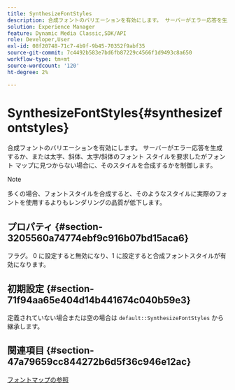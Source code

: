 ```yaml
---
title: SynthesizeFontStyles
description: 合成フォントのバリエーションを有効にします。 サーバーがエラー応答を生成するか、または太字、斜体、太字/斜体のフォント スタイルを要求したがフォント マップに見つからない場合に、そのスタイルを合成するかを制御します。
solution: Experience Manager
feature: Dynamic Media Classic,SDK/API
role: Developer,User
exl-id: 08f20748-71c7-4b9f-9b45-70352f9abf35
source-git-commit: 7c4492b583e7bd6fb87229c4566f1d9493c8a650
workflow-type: tm+mt
source-wordcount: '120'
ht-degree: 2%

---
```


# SynthesizeFontStyles{#synthesizefontstyles}

合成フォントのバリエーションを有効にします。 サーバーがエラー応答を生成するか、または太字、斜体、太字/斜体のフォント スタイルを要求したがフォント マップに見つからない場合に、そのスタイルを合成するかを制御します。

>[!NOTE]
>
>多くの場合、フォントスタイルを合成すると、そのようなスタイルに実際のフォントを使用するよりもレンダリングの品質が低下します。

## プロパティ {#section-3205560a74774ebf9c916b07bd15aca6}

フラグ。 0 に設定すると無効になり、1 に設定すると合成フォントスタイルが有効になります。

## 初期設定 {#section-71f94aa65e404d14b441674c040b59e3}

定義されていない場合または空の場合は `default::SynthesizeFontStyles` から継承します。

## 関連項目 {#section-47a79659cc844272b6d5f36c946e12ac}

[フォントマップの参照](../../../../../is-api/image-catalog/image-serving-api-ref/c-image-catalog-reference/c-font-map-reference/c-font-map-reference.md#concept-f81f319d03c646c5a8ef87b3277dd37d)
